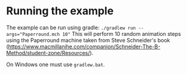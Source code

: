# Running the example

The example can be run using gradle: `./gradlew run --args="Paperround.mch 10"`
This will perform 10 random animation steps using the Paperround machine taken from Steve Schneider's book (https://www.macmillanihe.com/companion/Schneider-The-B-Method/student-zone/Resources/). 

On Windows one must use `gradlew.bat`. 



